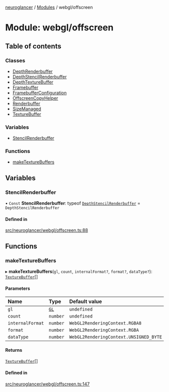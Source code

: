 [neuroglancer](../README.md) / [Modules](../modules.md) / webgl/offscreen

# Module: webgl/offscreen

## Table of contents

### Classes

- [DepthRenderbuffer](../classes/webgl_offscreen.DepthRenderbuffer.md)
- [DepthStencilRenderbuffer](../classes/webgl_offscreen.DepthStencilRenderbuffer.md)
- [DepthTextureBuffer](../classes/webgl_offscreen.DepthTextureBuffer.md)
- [Framebuffer](../classes/webgl_offscreen.Framebuffer.md)
- [FramebufferConfiguration](../classes/webgl_offscreen.FramebufferConfiguration.md)
- [OffscreenCopyHelper](../classes/webgl_offscreen.OffscreenCopyHelper.md)
- [Renderbuffer](../classes/webgl_offscreen.Renderbuffer.md)
- [SizeManaged](../classes/webgl_offscreen.SizeManaged.md)
- [TextureBuffer](../classes/webgl_offscreen.TextureBuffer.md)

### Variables

- [StencilRenderbuffer](webgl_offscreen.md#stencilrenderbuffer)

### Functions

- [makeTextureBuffers](webgl_offscreen.md#maketexturebuffers)

## Variables

### StencilRenderbuffer

• `Const` **StencilRenderbuffer**: typeof [`DepthStencilRenderbuffer`](../classes/webgl_offscreen.DepthStencilRenderbuffer.md) = `DepthStencilRenderbuffer`

#### Defined in

[src/neuroglancer/webgl/offscreen.ts:88](https://github.com/ActiveBrainAtlas2/neuroglancer/blob/1beb5d34/src/neuroglancer/webgl/offscreen.ts#L88)

## Functions

### makeTextureBuffers

▸ **makeTextureBuffers**(`gl`, `count`, `internalFormat?`, `format?`, `dataType?`): [`TextureBuffer`](../classes/webgl_offscreen.TextureBuffer.md)[]

#### Parameters

| Name | Type | Default value |
| :------ | :------ | :------ |
| `gl` | [`GL`](../interfaces/webgl_context.GL.md) | `undefined` |
| `count` | `number` | `undefined` |
| `internalFormat` | `number` | `WebGL2RenderingContext.RGBA8` |
| `format` | `number` | `WebGL2RenderingContext.RGBA` |
| `dataType` | `number` | `WebGL2RenderingContext.UNSIGNED_BYTE` |

#### Returns

[`TextureBuffer`](../classes/webgl_offscreen.TextureBuffer.md)[]

#### Defined in

[src/neuroglancer/webgl/offscreen.ts:147](https://github.com/ActiveBrainAtlas2/neuroglancer/blob/1beb5d34/src/neuroglancer/webgl/offscreen.ts#L147)
